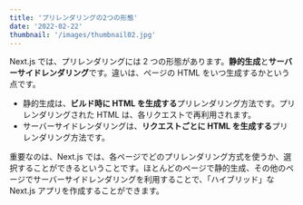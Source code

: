 ```yaml
---
title: 'プリレンダリングの2つの形態'
date: '2022-02-22'
thumbnail: '/images/thumbnail02.jpg'
---
```


Next.js では、プリレンダリングには 2 つの形態があります。**静的生成**と**サーバーサイドレンダリング**です。違いは、ページの HTML をいつ生成するかという点です。

- 静的生成は、**ビルド時に HTML を生成する**プリレンダリング方法です。プリレンダリングされた HTML は、各リクエストで再利用されます。
- サーバーサイドレンダリングは、**リクエストごとに HTML を生成する**プリレンダリング方法です。

重要なのは、Next.js では、各ページでどのプリレンダリング方式を使うか、選択することができるということです。ほとんどのページで静的生成、その他のページでサーバーサイドレンダリングを利用することで、「ハイブリッド」な Next.js アプリを作成することができます。
